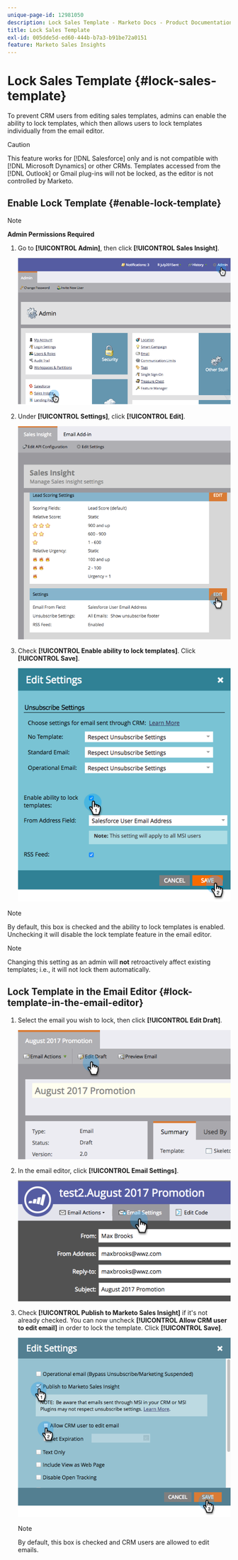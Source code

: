 ```yaml
---
unique-page-id: 12981050
description: Lock Sales Template - Marketo Docs - Product Documentation
title: Lock Sales Template
exl-id: 005dde5d-ed60-444b-b7a3-b91be72a0151
feature: Marketo Sales Insights
---
```

# Lock Sales Template {#lock-sales-template}

To prevent CRM users from editing sales templates, admins can enable the ability to lock templates, which then allows users to lock templates individually from the email editor.

>[!CAUTION]
>
>This feature works for [!DNL Salesforce] only and is not compatible with [!DNL Microsoft Dynamics] or other CRMs. Templates accessed from the [!DNL Outlook] or Gmail plug-ins will not be locked, as the editor is not controlled by Marketo.

## Enable Lock Template {#enable-lock-template}

>[!NOTE]
>
>**Admin Permissions Required**

1. Go to **[!UICONTROL Admin]**, then click **[!UICONTROL Sales Insight]**.

   ![](assets/1.png)

1. Under **[!UICONTROL Settings]**, click **[!UICONTROL Edit]**.

   ![](assets/2.png)

1. Check **[!UICONTROL Enable ability to lock templates]**. Click **[!UICONTROL Save]**.

   ![](assets/image2017-10-9-8-3a19-3a45.png)

>[!NOTE]
>
>By default, this box is checked and the ability to lock templates is enabled. Unchecking it will disable the lock template feature in the email editor.

>[!NOTE]
>
>Changing this setting as an admin will **not** retroactively affect existing templates; i.e., it will not lock them automatically.

## Lock Template in the Email Editor {#lock-template-in-the-email-editor}

1. Select the email you wish to lock, then click **[!UICONTROL Edit Draft]**.

   ![](assets/5.png)

1. In the email editor, click **[!UICONTROL Email Settings]**.

   ![](assets/6.png)

1. Check **[!UICONTROL Publish to Marketo Sales Insight]** if it's not already checked. You can now uncheck **[!UICONTROL Allow CRM user to edit email]** in order to lock the template. Click **[!UICONTROL Save]**.

   ![](assets/7.png)

   >[!NOTE]
   >
   >By default, this box is checked and CRM users are allowed to edit emails.
